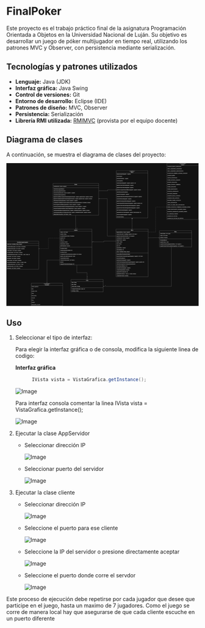 # FinalPoker

Este proyecto es el trabajo práctico final de la asignatura Programación Orientada a Objetos en la Universidad Nacional de Luján. Su objetivo es desarrollar un juego de póker multijugador en tiempo real, utilizando los patrones MVC y Observer, con persistencia mediante serialización.

## Tecnologías y patrones utilizados

- **Lenguaje:** Java (JDK)
- **Interfaz gráfica:** Java Swing
- **Control de versiones:** Git
- **Entorno de desarrollo:** Eclipse (IDE)
- **Patrones de diseño:** MVC, Observer
- **Persistencia:** Serialización
- **Librería RMI utilizada:** [RMIMVC](https://github.com/federicoradeljak/libreria-rmimvc) (provista por el equipo docente)

## Diagrama de clases

A continuación, se muestra el diagrama de clases del proyecto:

![Diagrama de Clases](Diagrama.jpg)

## Uso

1. Seleccionar el tipo de interfaz:

   Para elegir la interfaz gráfica o de consola, modifica la siguiente linea de codigo:

   **Interfaz gráfica**

   ```java
         IVista vista = VistaGrafica.getInstance();
      ```


   ![Image](https://github.com/AlumnoProgAux/imagenes/blob/main/SeleccionInterfazGrafica.png)

     Para interfaz consola comentar la linea IVista vista = VistaGrafica.getInstance();

   ![Image](https://github.com/AlumnoProgAux/imagenes/blob/main/SeleccionInterfazConsola.png)

        
3. Ejecutar la clase AppServidor
   
     * Seleccionar dirección IP
       
       ![Image](https://github.com/AlumnoProgAux/imagenes/blob/main/SeleccionIPServidor.png)
       
     * Seleccionar puerto del servidor
       
       ![Image](https://github.com/AlumnoProgAux/imagenes/blob/main/SeleccionPuertoServidor.png)
       

4. Ejecutar la clase cliente

   * Seleccionar dirección IP

      ![Image](https://github.com/AlumnoProgAux/imagenes/blob/main/SeleccionIPCliente.png)
  
   * Seleccione el puerto para ese cliente

     ![Image](https://github.com/AlumnoProgAux/imagenes/blob/main/SeleccionPuertoCliente.png)
  
   * Seleccione la IP del servidor o presione directamente aceptar

     ![Image](https://github.com/AlumnoProgAux/imagenes/blob/main/SeleccionIPServidorCliente.png)
  
   * Seleccione el puerto donde corre el servdor

     ![Image](https://github.com/AlumnoProgAux/imagenes/blob/main/SeleccionPuertoServidorCliente.png)
  
Este proceso de ejecución debe repetirse por cada jugador que desee que participe en el juego, hasta un maximo de 7 jugadores. Como el juego se corre de manera local hay que asegurarse de que cada cliente escuche en un puerto diferente
